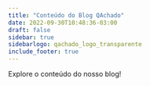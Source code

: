 ```yaml
---
title: "Conteúdo do Blog QAchado"
date: 2022-09-30T10:48:36-03:00
draft: false
sidebar: true
sidebarlogo: qachado_logo_transparente
include_footer: true
---
```


Explore o conteúdo do nosso blog!
